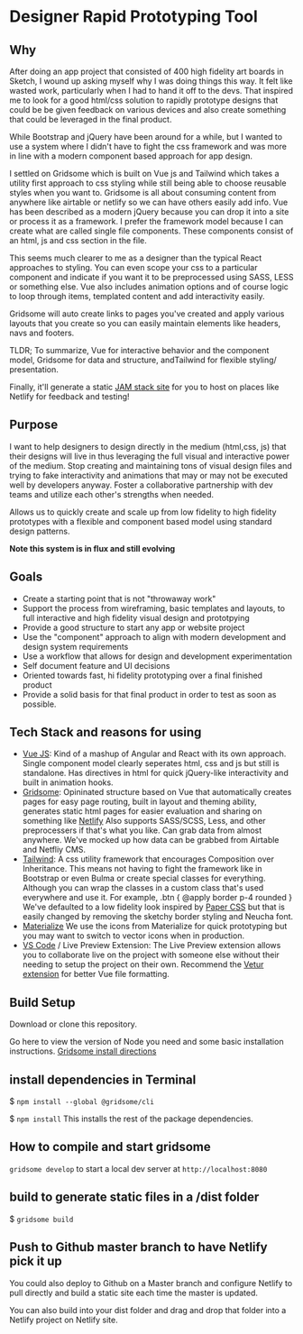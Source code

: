 # Designer Rapid Prototyping Tool

## Why

After doing an app project that consisted of 400 high fidelity art boards in Sketch, I wound up asking myself why I was doing things this way. It felt like wasted work, particularly when I had to hand it off to the devs. That inspired me to look for a good html/css solution to rapidly prototype designs that could be be given feedback on various devices and also create something that could be leveraged in the final product.

While Bootstrap and jQuery have been around for a while, but I wanted to use a system where I didn't have to fight the css framework and was more in line with a modern component based approach for app design.

I settled on Gridsome which is built on Vue js and Tailwind which takes a utility first approach to css styling while still being able to choose reusable styles when you want to. Gridsome is all about consuming content from anywhere like airtable or netlify so we can have others easily add info. Vue has been described as a modern jQuery because you can drop it into a site or process it as a framework. I prefer the framework model because I can create what are called single file components. These components consist of an html, js and css section in the file.

This seems much clearer to me as a designer than the typical React approaches to styling. You can even scope your css to a particular component and indicate if you want it to be preprocessed using SASS, LESS or something else. Vue also includes animation options and of course logic to loop through items, templated content and add interactivity easily.

Gridsome will auto create links to pages you've created and apply various layouts that you create so you can easily maintain elements like headers, navs and footers.

TLDR; To summarize, Vue for interactive behavior and the component model, Gridsome for data and structure, andTailwind for flexible styling/ presentation.

Finally, it'll generate a static [JAM stack site](https://jamstack.org/) for you to host on places like Netlify for feedback and testing!

## Purpose

I want to help designers to design directly in the medium (html,css, js) that their designs will live in thus leveraging the full visual and interactive power of the medium. Stop creating and maintaining tons of visual design files and trying to fake interactivity and animations that may or may not be executed well by developers anyway. Foster a collaborative partnership with dev teams and utilize each other's strengths when needed.

Allows us to quickly create and scale up from low fidelity to high fidelity prototypes with a flexible and component based model using standard design patterns.

**Note this system is in flux and still evolving**

## Goals

- Create a starting point that is not "throwaway work"
- Support the process from wireframing, basic templates and layouts, to full interactive and high fidelity visual design and prototpying
- Provide a good structure to start any app or website project
- Use the "component" approach to align with modern development and design system requirements
- Use a workflow that allows for design and development experimentation
- Self document feature and UI decisions
- Oriented towards fast, hi fidelity prototyping over a final finished product
- Provide a solid basis for that final product in order to test as soon as possible.

## Tech Stack and reasons for using

- [Vue JS](https://vuejs.org/): Kind of a mashup of Angular and React with its own approach. Single component model clearly seperates html, css and js but still is standalone. Has directives in html for quick jQuery-like interactivity and built in animation hooks.
- [Gridsome](https://gridsome.org/): Opininated structure based on Vue that automatically creates pages for easy page routing, built in layout and theming ability, generates static html pages for easier evaluation and sharing on something like [Netlify](https://netlify.com) Also supports SASS/SCSS, Less, and other preprocessers if that's what you like. Can grab data from almost anywhere. We've mocked up how data can be grabbed from Airtable and Netfliy CMS.
- [Tailwind](https://tailwindcss.com): A css utility framework that encourages Composition over Inheritance. This means not having to fight the framework like in Bootstrap or even Bulma or create special classes for everything. Although you can wrap the classes in a custom class that's used everywhere and use it. For example, .btn { @apply border p-4 rounded } We've defaulted to a low fidelity look inspired by [Paper CSS](https://www.getpapercss.com/docs/) but that is easily changed by removing the sketchy border styling and Neucha font.
- [Materialize](https://materializecss.com/icons.html) We use the icons from Materialize for quick prototyping but you may want to switch to vector icons when in production.
- [VS Code](https://code.visualstudio.com/) / Live Preview Extension: The Live Preview extension allows you to collaborate live on the project with someone else without their needing to setup the project on their own. Recommend the [Vetur extension](https://marketplace.visualstudio.com/items?itemName=octref.vetur) for better Vue file formatting.

## Build Setup

Download or clone this repository.

Go here to view the version of Node you need and some basic installation instructions.
[Gridsome install directions](https://gridsome.org/docs/)

## install dependencies in Terminal

\$ `npm install --global @gridsome/cli`

\$ `npm install` This installs the rest of the package dependencies.

## How to compile and start gridsome

`gridsome develop` to start a local dev server at `http://localhost:8080`

## build to generate static files in a /dist folder

\$ `gridsome build`

## Push to Github master branch to have Netlify pick it up

You could also deploy to Github on a Master branch and configure Netlify to pull directly and build a static site each time the master is updated.

You can also build into your dist folder and drag and drop that folder into a Netlify project on Netlify site.
